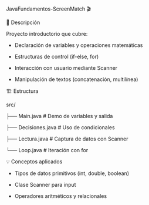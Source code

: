 JavaFundamentos-ScreenMatch 🎬

📌 Descripción

Proyecto introductorio que cubre:

- Declaración de variables y operaciones matemáticas

- Estructuras de control (if-else, for)

- Interacción con usuario mediante Scanner

- Manipulación de textos (concatenación, multilínea)

🏗️ Estructura

src/  

├── Main.java          # Demo de variables y salida 

├── Decisiones.java    # Uso de condicionales 

├── Lectura.java       # Captura de datos con Scanner  

└── Loop.java          # Iteración con for  

💡 Conceptos aplicados

- Tipos de datos primitivos (int, double, boolean)

- Clase Scanner para input

- Operadores aritméticos y relacionales
